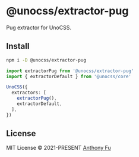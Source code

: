 # @unocss/extractor-pug

Pug extractor for UnoCSS.

## Install

```bash
npm i -D @unocss/extractor-pug
```

```ts
import extractorPug from '@unocss/extractor-pug'
import { extractorDefault } from '@unocss/core'

UnoCSS({
  extractors: [
    extractorPug(),
    extractorDefault,
  ],
})
```

## License

MIT License &copy; 2021-PRESENT [Anthony Fu](https://github.com/antfu)
